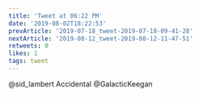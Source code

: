 ```yaml
---
title: 'Tweet at 06:22 PM'
date: '2019-08-02T18:22:53'
prevArticle: '2019-07-18_tweet-2019-07-18-09-41-28'
nextArticle: '2019-08-12_tweet-2019-08-12-11-47-51'
retweets: 0
likes: 1
tags: tweet
---
```

@sid_lambert Accidental @GalacticKeegan